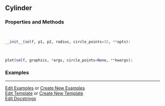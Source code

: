 ## <a id="McUtils.Plots.Primitives.Cylinder">Cylinder</a>


### Properties and Methods
<a id="McUtils.Plots.Primitives.Cylinder.__init__" class="docs-object-method">&nbsp;</a>
```python
__init__(self, p1, p2, radius, circle_points=32, **opts): 
```

<a id="McUtils.Plots.Primitives.Cylinder.plot" class="docs-object-method">&nbsp;</a>
```python
plot(self, graphics, *args, circle_points=None, **kwargs): 
```

### Examples


___

[Edit Examples](https://github.com/McCoyGroup/References/edit/gh-pages/Documentation/examples/McUtils/Plots/Primitives/Cylinder.md) or 
[Create New Examples](https://github.com/McCoyGroup/References/new/gh-pages/?filename=Documentation/examples/McUtils/Plots/Primitives/Cylinder.md) <br/>
[Edit Template](https://github.com/McCoyGroup/References/edit/gh-pages/Documentation/templates/McUtils/Plots/Primitives/Cylinder.md) or 
[Create New Template](https://github.com/McCoyGroup/References/new/gh-pages/?filename=Documentation/templates/McUtils/Plots/Primitives/Cylinder.md) <br/>
[Edit Docstrings](https://github.com/McCoyGroup/McUtils/edit/master/Plots/Primitives.py?message=Update%20Docs)